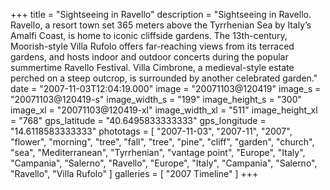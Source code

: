 +++
title = "Sightseeing in Ravello"
description = "Sightseeing in Ravello. Ravello, a resort town set 365 meters above the Tyrrhenian Sea by Italy’s Amalfi Coast, is home to iconic cliffside gardens. The 13th-century, Moorish-style Villa Rufolo offers far-reaching views from its terraced gardens, and hosts indoor and outdoor concerts during the popular summertime Ravello Festival. Villa Cimbrone, a medieval-style estate perched on a steep outcrop, is surrounded by another celebrated garden."
date = "2007-11-03T12:04:19.000"
image = "20071103@120419"
image_s = "20071103@120419-s"
image_width_s = "199"
image_height_s = "300"
image_xl = "20071103@120419-xl"
image_width_xl = "511"
image_height_xl = "768"
gps_latitude = "40.6495833333333"
gps_longitude = "14.6118583333333"
phototags = [ "2007-11-03", "2007-11", "2007", "flower", "morning", "tree", "fall", "tree", "pine", "cliff", "garden", "church", "sea", "Mediterranean", "Tyrrhenian", "vantage point", "Europe", "Italy", "Campania", "Salerno", "Ravello", "Europe", "Italy", "Campania", "Salerno", "Ravello", "Villa Rufolo" ]
galleries = [ "2007 Timeline" ]
+++
